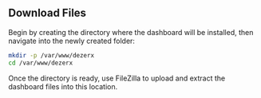 ## Download Files
Begin by creating the directory where the dashboard will be installed, then navigate into the newly created folder:
```bash
mkdir -p /var/www/dezerx
cd /var/www/dezerx
```
Once the directory is ready, use FileZilla to upload and extract the dashboard files into this location.

